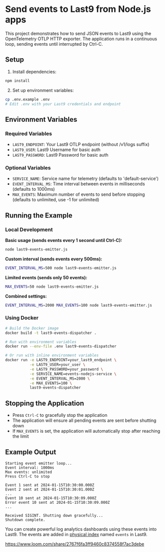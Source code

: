 # Send events to Last9 from Node.js apps

This project demonstrates how to send JSON events to Last9 using the OpenTelemetry OTLP HTTP exporter. The application runs in a continuous loop, sending events until interrupted by Ctrl-C.

## Setup

1. Install dependencies:
```bash
npm install
```

2. Set up environment variables:
```bash
cp .env.example .env
# Edit .env with your Last9 credentials and endpoint
```

## Environment Variables

### Required Variables
- `LAST9_ENDPOINT`: Your Last9 OTLP endpoint (without /v1/logs suffix)
- `LAST9_USER`: Last9 Username for basic auth 
- `LAST9_PASSWORD`: Last9 Password for basic auth

### Optional Variables
- `SERVICE_NAME`: Service name for telemetry (defaults to 'default-service')
- `EVENT_INTERVAL_MS`: Time interval between events in milliseconds (defaults to 1000ms)
- `MAX_EVENTS`: Maximum number of events to send before stopping (defaults to unlimited, use -1 for unlimited)

## Running the Example

### Local Development

**Basic usage (sends events every 1 second until Ctrl-C):**
```bash
node last9-events-emitter.js
```

**Custom interval (sends events every 500ms):**
```bash
EVENT_INTERVAL_MS=500 node last9-events-emitter.js
```

**Limited events (sends only 50 events):**
```bash
MAX_EVENTS=50 node last9-events-emitter.js
```

**Combined settings:**
```bash
EVENT_INTERVAL_MS=2000 MAX_EVENTS=100 node last9-events-emitter.js
```

### Using Docker
```bash
# Build the Docker image
docker build -t last9-events-dispatcher .

# Run with environment variables
docker run --env-file .env last9-events-dispatcher

# Or run with inline environment variables
docker run -e LAST9_ENDPOINT=your_last9_endpoint \
           -e LAST9_USER=your_user \
           -e LAST9_PASSWORD=your_password \
           -e SERVICE_NAME=events-nodejs-service \
           -e EVENT_INTERVAL_MS=2000 \
           -e MAX_EVENTS=100 \
           last9-events-dispatcher
```

## Stopping the Application

- Press `Ctrl-C` to gracefully stop the application
- The application will ensure all pending events are sent before shutting down
- If `MAX_EVENTS` is set, the application will automatically stop after reaching the limit

## Example Output

```
Starting event emitter loop...
Event interval: 1000ms
Max events: unlimited
Press Ctrl-C to stop

Event 1 sent at 2024-01-15T10:30:00.000Z
Event 2 sent at 2024-01-15T10:30:01.000Z
...
Event 10 sent at 2024-01-15T10:30:09.000Z
Error event 10 sent at 2024-01-15T10:30:09.000Z
...

Received SIGINT. Shutting down gracefully...
Shutdown complete.
```


You can create powerful log analytics dashboards using these events into Last9. The events are added in [physical index](https://last9.io/docs/physical-indexes/) named `events` in Last9.

https://www.loom.com/share/2767f6fa3ff9460c8374558f7ac3debe